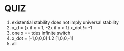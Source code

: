 # QUIZ

1. existential stability does not imply universal stability
2. x_d = {x if x < 1, -2x if x > 1}
   x_dot != -1
3. one x == tdes infinite switch
4. x_dot = [-1,0;0,0] 1.2 [1,0;0,-1]
5. all
